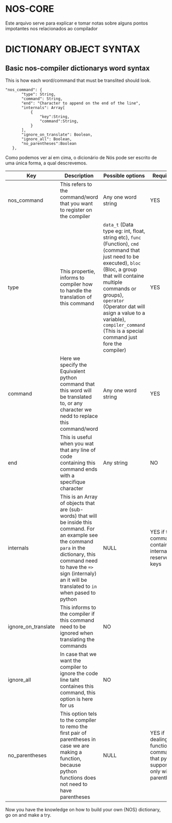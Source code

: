 # NOS-CORE

Este arquivo serve para explicar e tomar notas sobre alguns pontos impotantes nos relacionados ao compilador

# DICTIONARY OBJECT SYNTAX

## Basic nos-compiler dictionarys word syntax

This is how each word/command that must be translited should look.
 ```JSONC
 "nos_command": {
        "type": String,
        "command": String,
        "end": "Character to append on the end of the line",
        "internals": Array[
            {
                "key":String,
                "command":String,
            }
        ],
        "ignore_on_translate": Boolean,
        "ignore_all": Boolean,
        "no_parentheses":Boolean
    },

 ```

 Como podemos ver aí em cima, o dicionário de Nós pode ser escrito de uma única forma, a qual descrevemos.

|Key|Description|Possible options |Required?|
|----|---|---|---|
|nos_command|This refers to the command/word that you want to register on the compiler|Any one word string|YES|
|type|This propertie, informs to compiler how to handle the translation of this command|`data_t` (Data type eg: int, float, string etc), `func` (Function), `cmd` (command that just need to be executed), `bloc` (Bloc, a group that will containe multiple commands or groups), `operator` (Operator dat will asign a value to a variable), `compiler_command` (This is a special command just fore the compiler)|YES|
|command|Here we specify the Equivalent python command that this word will be translated to, or any character we nedd to replace this command/word|Any one word string|YES|
|end|This is useful when you wat that any line of code containing this command ends with a specifique character|Any string|NO|
|internals|This is an Array of objects that are (sub-words) that will be inside this command. For an example see the command `para` in the dictionary, this command need to have the `=>` sign (internaly) an it will be translated to `in` when pased to python|NULL|YES if the command contains internal reserved keys|
|ignore_on_translate|This informs to the compiler if this command need to be ignored when translating the commands|NO|
|ignore_all|In case that we want the compiler to ignore the code line taht containes this command, this option is here for us|NO|
|no_parentheses|This option tels to the compiler to remo the first pair of parentheses in case we are making a function, because python functions does not need to have parentheses|NULL|YES if dealing with function ou commands that python supports only without parentheses|

Now you have the knowledge on how to build your own {NOS} dictionary, go on and make a try.







